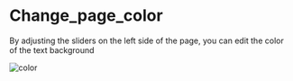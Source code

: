 # Change_page_color

By adjusting the sliders on the left side of the page, you can edit the color of the text background

![color](https://user-images.githubusercontent.com/72279374/117868259-0b5ca880-b2a2-11eb-8272-c5193aad0a32.gif)
